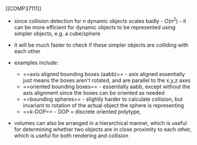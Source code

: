 [[COMP37111]]

- since collision detection for $n$ dynamic objects scales badly - $O(n^2)$ - it can be more efficient for dynamic objects to be represented using simpler objects, e.g. a cube/sphere
- it will be much faster to check if these simpler objects are colliding with each other
- examples include:
	- ==axis aligned bounding boxes (aabb)== - axis aligned essentially just means the boxes aren't rotated, and are parallel to the x,y,z axes
	- ==oriented bounding boxes== - essentially aabb, except without the axis alignment since the boxes can be oriented as needed
	- ==bounding spheres== - slightly harder to calculate collision, but invariant to rotation of the actual object the sphere is representing
	- ==k-DOP== - DOP = discrete oriented polytype, 

- volumes can also be arranged in a hierarchical manner, which is useful for determining whether two objects are in close proximity to each other, which is useful for both rendering and collision